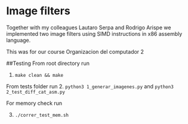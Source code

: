 # Image filters

Together with my colleagues Lautaro Serpa and Rodrigo Arispe we implemented two image filters using SIMD instructions in x86 assembly language.

This was for our course Organizacion del computador 2 

##Testing
From root directory run 

1. ``` make clean && make ```

From tests folder run
2. ``` python3 1_generar_imagenes.py ``` and ``` python3 2_test_diff_cat_asm.py ```


For memory check run 

3. ``` ./correr_test_mem.sh ```
